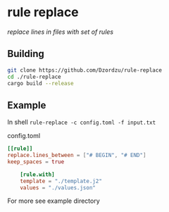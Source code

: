 # rule replace

*replace lines in files with set of rules*

## Building

```bash
git clone https://github.com/Dzordzu/rule-replace
cd ./rule-replace
cargo build --release
```

## Example

In shell `rule-replace -c config.toml -f input.txt`

config.toml

```toml
[[rule]]
replace.lines_between = ["# BEGIN", "# END"]
keep_spaces = true

    [rule.with]
    template = "./template.j2"
    values = "./values.json"
```

For more see example directory
